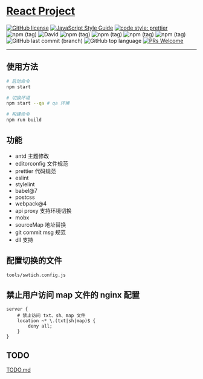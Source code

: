 # [React Project](https://github.com/lovelope/react-project)

[![GitHub license](https://img.shields.io/badge/license-MIT-blue.svg)](https://opensource.org/licenses/MIT)
[![JavaScript Style Guide](https://img.shields.io/badge/code_style-airbnb-brightgreen.svg)](https://github.com/airbnb/javascript)
[![code style: prettier](https://img.shields.io/badge/code_style-prettier-ff69b4.svg?style=flat-square)](https://github.com/prettier/prettier)
![npm (tag)](https://img.shields.io/npm/v/stylelint/latest.svg?label=stylelint)
![David](https://img.shields.io/david/lovelope/react-project.svg)
![npm (tag)](https://img.shields.io/npm/v/antd/latest.svg?label=antd)
![npm (tag)](https://img.shields.io/npm/v/mobx/mobx4.svg?label=mobx%40mobx4)
![npm (tag)](https://img.shields.io/npm/v/webpack/latest.svg?label=webpack)
![npm (tag)](https://img.shields.io/npm/v/@babel/preset-env/latest.svg?label=%40babel%2Fpreset-env)
![GitHub last commit (branch)](https://img.shields.io/github/last-commit/lovelope/react-project/feature/ts.svg)
![GitHub top language](https://img.shields.io/github/languages/top/lovelope/react-project.svg)
[![PRs Welcome](https://img.shields.io/badge/PRs-welcome-brightgreen.svg)](https://github.com/lovelope/react-project/pulls)

---

## 使用方法

```bash
# 启动命令
npm start

# 切换环境
npm start --qa # qa 环境

# 构建命令
npm run build
```

## 功能

- antd 主题修改
- editorconfig 文件规范
- prettier 代码规范
- eslint
- stylelint
- babel@7
- postcss
- webpack@4
- api proxy 支持环境切换
- mobx
- sourceMap 地址替换
- git commit msg 规范
- dll 支持

## 配置切换的文件

`tools/swtich.config.js`

## 禁止用户访问 map 文件的 nginx 配置

```nginx
server {
	# 禁止访问 txt、sh、map 文件
	location ~* \.(txt|sh|map)$ {
		deny all;
	}
}
```

## TODO

[TODO.md](./TODO.md)
